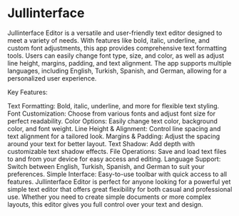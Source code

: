 # Jullinterface
Jullinterface Editor is a versatile and user-friendly text editor designed to meet a variety of needs. With features like bold, italic, underline, and custom font adjustments, this app provides comprehensive text formatting tools. Users can easily change font type, size, and color, as well as adjust line height, margins, padding, and text alignment. The app supports multiple languages, including English, Turkish, Spanish, and German, allowing for a personalized user experience.

Key Features:

Text Formatting: Bold, italic, underline, and more for flexible text styling.
Font Customization: Choose from various fonts and adjust font size for perfect readability.
Color Options: Easily change text color, background color, and font weight.
Line Height & Alignment: Control line spacing and text alignment for a tailored look.
Margins & Padding: Adjust the spacing around your text for better layout.
Text Shadow: Add depth with customizable text shadow effects.
File Operations: Save and load text files to and from your device for easy access and editing.
Language Support: Switch between English, Turkish, Spanish, and German to suit your preferences.
Simple Interface: Easy-to-use toolbar with quick access to all features.
Jullinterface Editor is perfect for anyone looking for a powerful yet simple text editor that offers great flexibility for both casual and professional use. Whether you need to create simple documents or more complex layouts, this editor gives you full control over your text and design.
